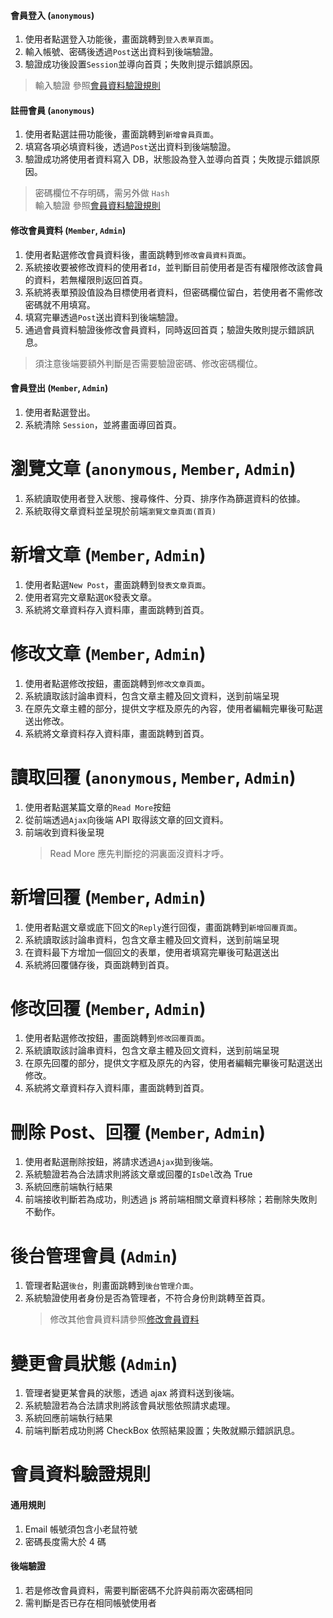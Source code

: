 #### 會員登入 (`anonymous`)

1.  使用者點選登入功能後，畫面跳轉到`登入表單頁面`。
1.  輸入帳號、密碼後透過`Post`送出資料到後端驗證。
1.  驗證成功後設置`Session`並導向首頁；失敗則提示錯誤原因。

> 輸入驗證 參照<a href="#memberValidateRule">會員資料驗證規則</a>

#### 註冊會員 (`anonymous`)

1.  使用者點選註冊功能後，畫面跳轉到`新增會員頁面`。
1.  填寫各項必填資料後，透過`Post`送出資料到後端驗證。
1.  驗證成功將使用者資料寫入 DB，狀態設為登入並導向首頁；失敗提示錯誤原因。

> 密碼欄位不存明碼，需另外做 `Hash`  
> 輸入驗證 參照<a href="#memberValidateRule">會員資料驗證規則</a>

<a id="updateMember"></a>

#### 修改會員資料 (`Member`, `Admin`)

1.  使用者點選修改會員資料後，畫面跳轉到`修改會員資料頁面`。
1.  系統接收要被修改資料的使用者`Id`，並判斷目前使用者是否有權限修改該會員的資料，若無權限則返回首頁。
1.  系統將表單預設值設為目標使用者資料，但密碼欄位留白，若使用者不需修改密碼就不用填寫。
1.  填寫完畢透過`Post`送出資料到後端驗證。
1.  通過會員資料驗證後修改會員資料，同時返回首頁；驗證失敗則提示錯誤訊息。

> 須注意後端要額外判斷是否需要驗證密碼、修改密碼欄位。

#### 會員登出 (`Member`, `Admin`)

1.  使用者點選登出。
1.  系統清除 `Session`，並將畫面導回首頁。

# 瀏覽文章 (`anonymous`, `Member`, `Admin`)

1.  系統讀取使用者登入狀態、搜尋條件、分頁、排序作為篩選資料的依據。
1.  系統取得文章資料並呈現於前端`瀏覽文章頁面(首頁)`

# 新增文章 (`Member`, `Admin`)

1.  使用者點選`New Post`，畫面跳轉到`發表文章頁面`。
1.  使用者寫完文章點選`OK`發表文章。
1.  系統將文章資料存入資料庫，畫面跳轉到首頁。

# 修改文章 (`Member`, `Admin`)

1.  使用者點選修改按鈕，畫面跳轉到`修改文章頁面`。
1.  系統讀取該討論串資料，包含文章主體及回文資料，送到前端呈現
1.  在原先文章主體的部分，提供文字框及原先的內容，使用者編輯完畢後可點選送出修改。
1.  系統將文章資料存入資料庫，畫面跳轉到首頁。

# 讀取回覆 (`anonymous`, `Member`, `Admin`)

1.  使用者點選某篇文章的`Read More`按鈕
1.  從前端透過`Ajax`向後端 API 取得該文章的回文資料。
1.  前端收到資料後呈現
    > Read More 應先判斷挖的洞裏面沒資料才呼。

# 新增回覆 (`Member`, `Admin`)

1.  使用者點選文章或底下回文的`Reply`進行回復，畫面跳轉到`新增回覆頁面`。
1.  系統讀取該討論串資料，包含文章主體及回文資料，送到前端呈現
1.  在資料最下方增加一個回文的表單，使用者填寫完畢後可點選送出
1.  系統將回覆儲存後，頁面跳轉到首頁。

# 修改回覆 (`Member`, `Admin`)

1.  使用者點選修改按鈕，畫面跳轉到`修改回覆頁面`。
1.  系統讀取該討論串資料，包含文章主體及回文資料，送到前端呈現
1.  在原先回覆的部分，提供文字框及原先的內容，使用者編輯完畢後可點選送出修改。
1.  系統將文章資料存入資料庫，畫面跳轉到首頁。

# 刪除 Post、回覆 (`Member`, `Admin`)

1.  使用者點選刪除按鈕，將請求透過`Ajax`拋到後端。
1.  系統驗證若為合法請求則將該文章或回覆的`IsDel`改為 True
1.  系統回應前端執行結果
1.  前端接收判斷若為成功，則透過 js 將前端相關文章資料移除；若刪除失敗則不動作。

# 後台管理會員 (`Admin`)

1.  管理者點選`後台`，則畫面跳轉到`後台管理介面`。
1.  系統驗證使用者身份是否為管理者，不符合身份則跳轉至首頁。
    > 修改其他會員資料請參照<a href="#updateMember">修改會員資料</a>

# 變更會員狀態 (`Admin`)

1.  管理者變更某會員的狀態，透過 ajax 將資料送到後端。
1.  系統驗證若為合法請求則將該會員狀態依照請求處理。
1.  系統回應前端執行結果
1.  前端判斷若成功則將 CheckBox 依照結果設置；失敗就顯示錯誤訊息。

<a id="memberValidateRule"></a>

# 會員資料驗證規則

#### 通用規則

1.  Email 帳號須包含小老鼠符號
1.  密碼長度需大於 4 碼

#### 後端驗證

1.  若是修改會員資料，需要判斷密碼不允許與前兩次密碼相同
1.  需判斷是否已存在相同帳號使用者
